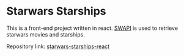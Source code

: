 # Starwars Starships
This is a front-end project written in react. [SWAPI](https://swapi.dev "SWAPI") is used to retrieve starwars movies and starships.    

Repository link: [starwars-starships-react](https://github.com/smohammadhejazi/starwars-starships-react "starwars-starships-react")    

